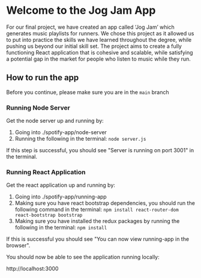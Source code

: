 # Welcome to the Jog Jam App

For our final project, we have created an app called ‘Jog Jam’ which generates music playlists for runners. We chose this project as it allowed us to put into practice the skills we have learned throughout the degree, while pushing us beyond our initial skill set. The project aims to create a fully functioning React application that is cohesive and scalable, while satisfying a potential gap in the market for people who listen to music while they run.

## How to run the app

Before you continue, please make sure you are in the `main` branch

### Running Node Server
Get the node server up and running by:
1) Going into ./spotify-app/node-server
2) Running the following in the terminal:
    `node server.js`

If this step is successful, you should see "Server is running on port 3001" in the terminal.

### Running React Application
Get the react application up and running by:
1) Going into ./spotify-app/running-app
2) Making sure you have react bootstrap dependencies, you should run the following command in the terminal:
    `npm install react-router-dom react-bootstrap bootstrap`
3) Making sure you have installed the redux packages by running the following in the terminal:
    `npm install`

If this is successful you should see "You can now view running-app in the browser".

You should now be able to see the application running locally:

http://localhost:3000